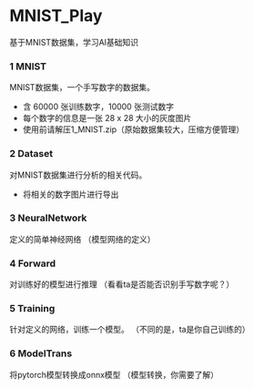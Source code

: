 # MNIST_Play
基于MNIST数据集，学习AI基础知识

### 1 MNIST
MNIST数据集，一个手写数字的数据集。
* 含 60000 张训练数字，10000 张测试数字
* 每个数字的信息是一张 28 x 28 大小的灰度图片
* 使用前请解压1_MNIST.zip（原始数据集较大，压缩方便管理）

### 2 Dataset
对MNIST数据集进行分析的相关代码。
* 将相关的数字图片进行导出

### 3 NeuralNetwork
定义的简单神经网络
（模型网络的定义）

### 4 Forward
对训练好的模型进行推理
（看看ta是否能否识别手写数字呢？）

### 5 Training
针对定义的网络，训练一个模型。
（不同的是，ta是你自己训练的）

### 6 ModelTrans
将pytorch模型转换成onnx模型
（模型转换，你需要了解）
